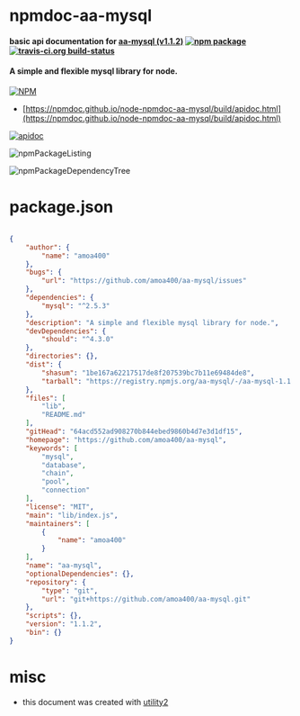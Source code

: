 # npmdoc-aa-mysql

#### basic api documentation for  [aa-mysql (v1.1.2)](https://github.com/amoa400/aa-mysql)  [![npm package](https://img.shields.io/npm/v/npmdoc-aa-mysql.svg?style=flat-square)](https://www.npmjs.org/package/npmdoc-aa-mysql) [![travis-ci.org build-status](https://api.travis-ci.org/npmdoc/node-npmdoc-aa-mysql.svg)](https://travis-ci.org/npmdoc/node-npmdoc-aa-mysql)

#### A simple and flexible mysql library for node.

[![NPM](https://nodei.co/npm/aa-mysql.png?downloads=true&downloadRank=true&stars=true)](https://www.npmjs.com/package/aa-mysql)

- [https://npmdoc.github.io/node-npmdoc-aa-mysql/build/apidoc.html](https://npmdoc.github.io/node-npmdoc-aa-mysql/build/apidoc.html)

[![apidoc](https://npmdoc.github.io/node-npmdoc-aa-mysql/build/screenCapture.buildCi.browser.%252Ftmp%252Fbuild%252Fapidoc.html.png)](https://npmdoc.github.io/node-npmdoc-aa-mysql/build/apidoc.html)

![npmPackageListing](https://npmdoc.github.io/node-npmdoc-aa-mysql/build/screenCapture.npmPackageListing.svg)

![npmPackageDependencyTree](https://npmdoc.github.io/node-npmdoc-aa-mysql/build/screenCapture.npmPackageDependencyTree.svg)



# package.json

```json

{
    "author": {
        "name": "amoa400"
    },
    "bugs": {
        "url": "https://github.com/amoa400/aa-mysql/issues"
    },
    "dependencies": {
        "mysql": "^2.5.3"
    },
    "description": "A simple and flexible mysql library for node.",
    "devDependencies": {
        "should": "^4.3.0"
    },
    "directories": {},
    "dist": {
        "shasum": "1be167a62217517de8f207539bc7b11e69484de8",
        "tarball": "https://registry.npmjs.org/aa-mysql/-/aa-mysql-1.1.2.tgz"
    },
    "files": [
        "lib",
        "README.md"
    ],
    "gitHead": "64acd552ad908270b844ebed9860b4d7e3d1df15",
    "homepage": "https://github.com/amoa400/aa-mysql",
    "keywords": [
        "mysql",
        "database",
        "chain",
        "pool",
        "connection"
    ],
    "license": "MIT",
    "main": "lib/index.js",
    "maintainers": [
        {
            "name": "amoa400"
        }
    ],
    "name": "aa-mysql",
    "optionalDependencies": {},
    "repository": {
        "type": "git",
        "url": "git+https://github.com/amoa400/aa-mysql.git"
    },
    "scripts": {},
    "version": "1.1.2",
    "bin": {}
}
```



# misc
- this document was created with [utility2](https://github.com/kaizhu256/node-utility2)
